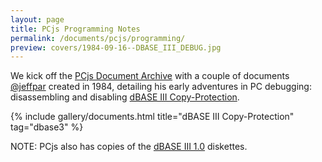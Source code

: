 ```yaml
---
layout: page
title: PCjs Programming Notes
permalink: /documents/pcjs/programming/
preview: covers/1984-09-16--DBASE_III_DEBUG.jpg
---
```


We kick off the [PCjs Document Archive](/documents/pcjs/) with a couple of documents [@jeffpar](https://jeffpar.com)
created in 1984, detailing his early adventures in PC debugging: disassembling and disabling [dBASE III Copy-Protection](#dbase-iii-copy-protection).

{% include gallery/documents.html title="dBASE III Copy-Protection" tag="dbase3" %}

NOTE: PCjs also has copies of the [dBASE III 1.0](/software/pcx86/app/other/dbase3/1.0) diskettes.
